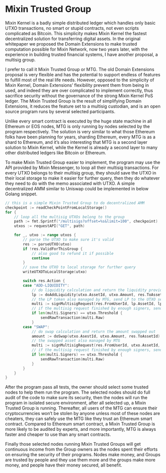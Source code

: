 # Mixin Trusted Group

Mixin Kernel is a badly simple distributed ledger which handles only basic UTXO transactions, no smart or stupid contracts, not even scripts complicated as Bitcoin. This simplicity makes Mixin Kernel the fastest decentralized solution for transferring digital assets. In the original whitepaper we proposed the Domain Extensions to make trusted computation possible for Mixin Network, now two years later, with the experience in building trusted financial systems, I have another proposal, a multisig group.

I prefer to call it Mixin Trusted Group or MTG. The old Domain Extensions proposal is very flexible and has the potential to support endless of features to fulfill most of the real life needs. However, opposed to the simplicity of Mixin Kernel, Domain Extensions’ flexibility prevent them from being in used, and indeed they are over complicated to implement correctly, thus sacrifice security without the governance of the strong Mixin Kernel PoS ledger. The Mixin Trusted Group is the result of simplifying Domain Extensions, it reduces the feature set to a multisig custodian, and is an open source program runs by several selected participants.

Unlike every smart contract is executed by the huge state machine in all Ethereum or EOS nodes, MTG is only running by nodes selected by the program respectively. The solution is very similar to what those Ethereum folks have been planning for years, sharding Ethereum, every MTG is as a shard to Ethereum, and it’s also interesting that MTG is a second layer solution to Mixin Kernel, while the Kernel is already a second layer to many other distributed ledgers like Bitcoin or Ethereum.

To make Mixin Trusted Group easier to implement, the program may use the API provided by Mixin Messenger, to loop all their multisig transactions. For every UTXO belongs to their multisig group, they should save the UTXO in their local storage to make it easier for further query, then they do whatever they need to do with the memo associated with UTXO. A simple decentralized AMM similar to Uniswap could be implemented in below Golang snippet.

```go
// this is a simple Mixin Trusted Group to do decentralized AMM
checkpoint := readCheckPointFromLocalStorage()
for {
    // loop all the multisig UTXOs belong to the group
    path := fmt.Sprintf("/multisigs?offset=%s&limit=100", checkpoint)
    utxos := requestAPI("GET", path) 

    for _, utxo := range utxos {
        // parse the UTXO to make sure it's valid
        res := parseUTXO(utxo)
        if !res.ValidForThisGroup {
            // also good to refund it if possible
            continue
        }
        // save the UTXO to local storage for further query
        writeUTXOToLocalStorage(utxo)

        switch res.Action {
        case "ADD-LIQUIDITY":
            // do liquidity calculation and return the liquidity provider token
            lp := doAddLiquidity(utxo.AssetId, utxo.Amount, res.ToAssetId)
            // the LP token also managed by MTG, send LP to the UTXO sender
            multi := signMultisigRequest(res.FromUserId, lp.AssetId, lp.Amount)
            // if the multisig request finished by enough signers, send out
            if len(multi.Signers) == utxo.Threshold {
                sendRawTransaction(multi.Raw)
            }
        case "SWAP":
            // do swap calculation and return the amount swapped out
            amount := doSwap(utxo.AsestId, utxo.Amount, res.ToAssetId)
            // the swapped asset also managed by MTG
            multi := signMultisigRequest(res.FromUserId, utxo.AssetId, amount)
            // if the multisig request finished by enough signers, send out
            if len(multi.Signers) == utxo.Threshold {
                sendRawTransaction(multi.Raw)
            }
        }
    }
}
```

After the program pass all tests, the owner should select some trusted nodes to help them run the program. The selected nodes should do full audit of the code to make sure its security, then the nodes will run the program in isolated secure environment, after all selected up, a Mixin Trusted Group is running. Thereafter, all users of the MTG can ensure their cryptocurrencies won’t be stolen by anyone unless most of these nodes are cheaters, they can safely use the MTG like they trust an Ethereum smart contract. Compared to Ethereum smart contract, a Mixin Trusted Group is more likely to be audited by experts, and more importantly, MTG is always faster and cheaper to use than any smart contracts.

Finally those selected nodes running Mixin Trusted Groups will get continuous income from the Group owners as the nodes spent their efforts on ensuring the security of their programs. Nodes make money, and Groups are trusted by people and they use them more and the groups make more money, and people have their money secured, all benefit.
